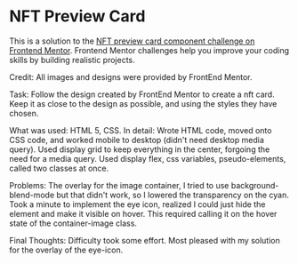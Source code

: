 # NFT Preview Card

This is a solution to the [NFT preview card component challenge on Frontend Mentor](https://www.frontendmentor.io/challenges/nft-preview-card-component-SbdUL_w0U). Frontend Mentor challenges help you improve your coding skills by building realistic projects.

Credit: All images and designs were provided by FrontEnd Mentor.

Task: Follow the design created by FrontEnd Mentor to create a nft card. Keep it as close to the design as possible, and using the styles they have chosen.

What was used: HTML 5, CSS.
In detail: Wrote HTML code, moved onto CSS code, and worked mobile to desktop (didn't need desktop media query). Used display grid to keep everything in the center, forgoing the need for a media query. Used display flex, css variables, pseudo-elements, called two classes at once.

Problems: The overlay for the image container, I tried to use background-blend-mode but that didn't work, so I lowered the transparency on the cyan. Took a minute to implement the eye icon, realized I could just hide the element and make it visible on hover. This required calling it on the hover state of the container-image class.

Final Thoughts: Difficulty took some effort. Most pleased with my solution for the overlay of the eye-icon.
